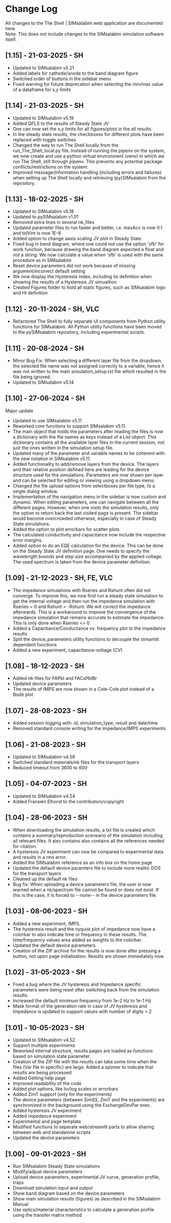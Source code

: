 # Change Log
All changes to the The Shell | SIMsalabim web application are documented here. <br>
Note: This does not include changes to the SIMsalabim simulation software itself.

## [1.15] - 21-03-2025 - SH
- Updated to SIMsalabim v5.21
- Added labels for cathode/anode to the band diagram figure
- Switched order of buttons in the sidebar menu
- Fixed warning for future deprecation when selecting the min/max value of a dataframe for x,y limits

## [1.14] - 21-03-2025 - SH
- Updated to SIMsalabim v5.19
- Added QFLS to the results of Steady State JV
- One can now set the x,y limits for all figures/plots in the all results. 
- In the steady state results, the checkboxes for different plots have been replaced with toggle switches
- Changed the way to run The Shell locally from the run_The_Shell_local.py file. Instead of running the pipenv on the system, we now create and use a python virtual environment (venv) in which we run The Shell, still through pipenv. This prevents any potential package conflicts/restrictions on the system. 
- Improved message/information handling (including errors and failures) when setting up The Shell locally and retrieving (py)SIMsalabim from the repository. 


## [1.13] - 18-02-2025 - SH
- Updated to SIMsalabim v5.18
- Updated to pySIMsalabim v1.01
- Removed extra lines in several nk_files
- Updated parameter files to run faster and better, i.e. maxAcc is now 0.1 and tolVint is now 1E-8
- Added option to change aaxis scaling JV plot in Steady State
- Fixed bug in band diagram, where one could not use the option 'sfb' for work function, because drawing the band diagram expected a float and not a string. We now calculate a value when 'sfb' is used with the same procedure as in SIMsalabim
- Reset device parameters did not work because of missing argument/incorrect default setting
- We now display the Hysteresis Index, including its definition when showing the results of a Hysteresis JV simualtion
- Created Figures folder to hold all static figures, such as SIMsalabim logo and HI definition

## [1.12] - 20-11-2024 - SH, VLC
- Refactored The Shell to fully separate UI components from Python utility functions for SIMsalabim. All Python utility functions have been moved to the pySIMsalabim repository, including experimental scripts.

## [1.11] - 20-08-2024 - SH
- Minor Bug Fix: When selecting a different layer file from the dropdown, the selected file name was not assigned correctly to a variable, hence it was not written to the main simulation_setup.txt file which resulted in the file being ignored.
- Updated to SIMsalabim v5.14

## [1.10] - 27-06-2024 - SH
Major update
- Updated to use SIMsalabim v5.11
- Reworked core functions to support SIMsalabim v5.11.
- The main object that holds the parameters after reading the files is now a dictionary with the file names as keys instead of a List object. This dictionary contains all the available layer files in the current session, not just the ones written in the simulation setup file.
- Updated many of the parameter and variable names to be coherent with the new notation in SIMsalabim v5.11.
- Added functionality to add/remove layers from the device. The layers and their relative position defined here are leading for the device structure used for the simulations. Parameters are now shown per layer and can be selected for editing or viewing using a dropdown menu.
- Changed the file upload options from selectboxes per file type, to a single dialog window.
- Implementation of the navigation menu in the sidebar is now custom and dynamic. When editing parameters, one can navigate between all the different pages. However, when one visits the simulation results, only the option to return back the last visited page is present. The sidebar would become overcrowded otherwise, especially in case of Steady State simulations.
- Added the option to plot errorbars for scatter plots
- The calculated conductivity and capacitance now include the respective error margins.
- Added option to do an EQE calculation for the device. This can be done on the Steady State JV definition page. One needs to specify the wavelength bounds and step size accompanied by the applied voltage. The used spectrum is taken from the device parameter definition.

## [1.09] - 21-12-2023 - SH, FE, VLC
- The impedance simulations with Rseries and Rshunt often did not converge. To improve this,  we now first run a steady state simulation to get the internal voltage and then run the impedance simulation with Rseries = 0 and Rshunt = -Rshunt. We will correct the impedance afterwards. This is a workaround to improve the convergence of the impedance simulation that  remains accurate to estimate the impedance. This is only done when Rseries <> 0. 
- Added a Capacitance/Conductance vs. frequency plot to the impedance results
- Split the device_parameters utility functions to decouple the streamlit dependent functions
- Added a new experiment, capacitance-voltage (CV) 

## [1.08] - 18-12-2023 - SH
- Added nk-files for FAPbI and FACsPbIBr
- Updated device parameters
- The results of IMPS are now shown in a Cole-Cole plot instead of a Bode plot

## [1.07] - 28-08-2023 - SH
- Added session logging with: id, simulation_type, result and date/time
- Removed standard console writing for the Impedance/IMPS experiments

## [1.06] - 21-08-2023 - SH
- Updated to SIMsalabim v4.56
- Switched standard materials/nk files for the transport layers
- Reduced timeout from 3600 to 600

## [1.05] - 04-07-2023 - SH
- Updated to SIMsalabim v4.54
- Added Fransien Elhorst to the contributors/copyright

## [1.04] - 28-06-2023 - SH
- When downloading the simulation results, a txt file is created which contains a summary/reproduction sceneario of the simulation including all relevant files. It also contains also contains all the references needed for citation.
- A hysteresis JV experiment can now be compared to experimental data and results in a rms error. 
- Added the SIMsalabim reference as an info box on the home page
- Updated the default device paramters file to include more realitic DOS for the transport layers
- Cleaned up the default nk files
- Bug fix: When uploading a device parameters file, the user is now warned when a nk/spectrum file cannot be found or does not exist. If this is the case, it is forced to --none-- in the device parameters file.

## [1.03] - 08-06-2023 - SH
- Added a new experiment, IMPS. 
- The hysteresis result and the nyquist plot of impedance now have a colorbar to also indicate time or frequency in these results. The time/frequency values area added as weights to the colorbar.
- Updated the default device parameters
- Creation of the ZIP archive for the results is now done after pressing a button, not upon page initialisation. Results are shown immediately now.

## [1.02] - 31-05-2023 - SH
- Fixed a bug where the JV hysteresis and Impedance specific parameters were being reset after switching back from the simulation results.
- Increased the default minimum frequency from 1e-2 Hz to 1e-1 Hz
- Mask format of the generation rate in case of JV hysteresis and Impedance is updated to support values with number of digits > 2

## [1.01] - 10-05-2023 - SH
- Updated to SIMsalabim v4.52
- Support multiple experiments
- Reworked internal structure, results pages are loaded as functions based on simulation state parameter.
- Creation of the ZIP file with the results can take some time when the files (Var file in specific) are large. Added a spinner to indicate that results are being processed
- Added Getting help page
- Improved readability of the code
- Added plot options, like lin/log scales or errorbars
- Added ZimT support (only for the experiments)
- The device parameters (between SimSS, ZimT and the experiments) are synchronized in the background using the ExchangeDevPar exec.
- Added hysteresis JV experiment
- Added impedance experiment
- Experimental and page template
- Modified functions to seperate web/streamlit parts to allow sharing between web and standalone scripts
- Updated the device parameters

## [1.00] - 09-01-2023 - SH
- Run SIMsalabim Steady State simulations
- Modify/adjust device parameters
- Upload device parameters, experimental JV curve, generation profile, traps
- Download simulation input and output
- Show band diagram based on the device parameters
- Show main simulation results (figures) as described in the SIMsalabim Manual
- Use optics/material characteristics to calculate a generation profile using the transfer matrix method
